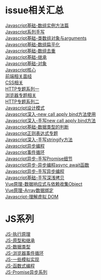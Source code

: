 # issue相关汇总
[Javascript基础-数组实例方法篇](https://github.com/Him-wen/itblogs/issues/1)  
[Javascript系列手写](https://github.com/Him-wen/itblogs/issues/2)  
[Javascript基础-类数组对象与arguments](https://github.com/Him-wen/itblogs/issues/3)  
[Javascript基础-数组扁平化](https://github.com/Him-wen/itblogs/issues/4)  
[Javascript基础-数组去重](https://github.com/Him-wen/itblogs/issues/5)  
[Javascript基础-继承](https://github.com/Him-wen/itblogs/issues/6)  
[Javascript基础-对象](https://github.com/Him-wen/itblogs/issues/7)  
[Javascript核心](https://github.com/Him-wen/itblogs/issues/8)  
[前端相关面经](https://github.com/Him-wen/itblogs/issues/9)  
[CSS相关](https://github.com/Him-wen/itblogs/issues/10)  
[HTTP专题系列一](https://github.com/Him-wen/itblogs/issues/11)  
[浏览器专题相关](https://github.com/Him-wen/itblogs/issues/13)  
[HTTP专题系列二](https://github.com/Him-wen/itblogs/issues/13)  
[Javascript设计模式](https://github.com/Him-wen/itblogs/issues/14)  
[Javascript深入-new call apply bind方法使用](https://github.com/Him-wen/itblogs/issues/15)  
[Javascript深入-手写new call apply bind方法](https://github.com/Him-wen/itblogs/issues/16)  
[Javascript基础-数据类型的判断](https://github.com/Him-wen/itblogs/issues/17)  
[Javascript正则表达式专题](https://github.com/Him-wen/itblogs/issues/18)  
[Javascript深入-手写stringify方法](https://github.com/Him-wen/itblogs/issues/19)  
[Javascript异步编程](https://github.com/Him-wen/itblogs/issues/20)  
[Javascript事件循环](https://github.com/Him-wen/itblogs/issues/21)  
[Javascript异步-手写Promise细节](https://github.com/Him-wen/itblogs/issues/22)  
[Javascript异步-异步编程async await函数](https://github.com/Him-wen/itblogs/issues/23)  
[Javascript异步-手写异步编程](https://github.com/Him-wen/itblogs/issues/24)  
[Javascript基础-手写深浅拷贝](https://github.com/Him-wen/itblogs/issues/25)  
[Vue原理-数据响应式与依赖收集Object](https://github.com/Him-wen/itblogs/issues/26)  
[Vue原理-Array数据绑定](https://github.com/Him-wen/itblogs/issues/27)  
[Javascript-理解虚拟 DOM](https://github.com/Him-wen/itblogs/issues/28)  
# JS系列
[JS-执行原理]()  
[JS-原型和继承]()  
[JS-数据类型]()  
[JS-浏览器事件循环]()  
[JS-一些模拟实现]()  
[JS-函数式编程]()  
[JS-Promise异步系列]()  
